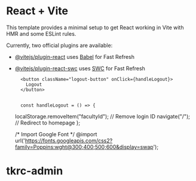 # React + Vite

This template provides a minimal setup to get React working in Vite with HMR and some ESLint rules.

Currently, two official plugins are available:

- [@vitejs/plugin-react](https://github.com/vitejs/vite-plugin-react/blob/main/packages/plugin-react/README.md) uses [Babel](https://babeljs.io/) for Fast Refresh
- [@vitejs/plugin-react-swc](https://github.com/vitejs/vite-plugin-react-swc) uses [SWC](https://swc.rs/) for Fast Refresh


        <button className="logout-button" onClick={handleLogout}>
          Logout
        </button>
        
        
        const handleLogout = () => {
    localStorage.removeItem("facultyId"); // Remove login ID
    navigate("/"); // Redirect to homepage
  };
  
  
  /* Import Google Font */
@import url('https://fonts.googleapis.com/css2?family=Poppins:wght@300;400;500;600&display=swap');
# tkrc-admin
